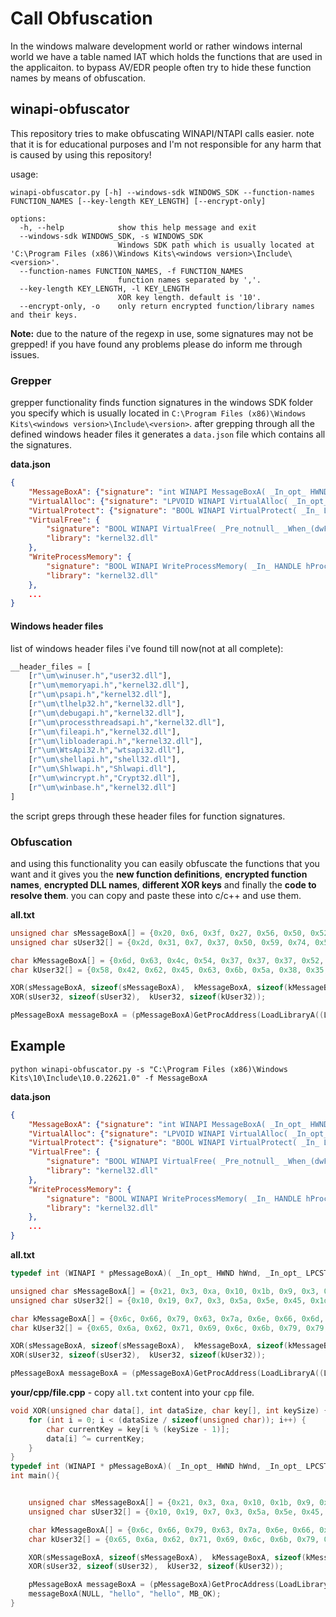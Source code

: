# Call Obfuscation
In the windows malware development world or rather windows internal world we have a table named IAT which holds the functions that are used in the applicaiton. to bypass AV/EDR people often try to hide these function names by means of obfuscation.

## winapi-obfuscator
This repository tries to make obfuscating WINAPI/NTAPI calls easier.
note that it is for educational purposes and I'm not responsible for any harm that is caused by using this repository!

usage:
```
winapi-obfuscator.py [-h] --windows-sdk WINDOWS_SDK --function-names FUNCTION_NAMES [--key-length KEY_LENGTH] [--encrypt-only]

options:
  -h, --help            show this help message and exit
  --windows-sdk WINDOWS_SDK, -s WINDOWS_SDK
                        Windows SDK path which is usually located at 'C:\Program Files (x86)\Windows Kits\<windows version>\Include\<version>'.
  --function-names FUNCTION_NAMES, -f FUNCTION_NAMES
                        function names separated by ','.
  --key-length KEY_LENGTH, -l KEY_LENGTH
                        XOR key length. default is '10'.
  --encrypt-only, -o    only return encrypted function/library names and their keys.
```
<b>Note:</b> due to the nature of the regexp in use, some signatures may not be grepped! if you have found any problems please do inform me through issues.

### Grepper
grepper functionality finds function signatures in the windows SDK folder you specify which is usually located in `C:\Program Files (x86)\Windows Kits\<windows version>\Include\<version>`.
after grepping through all the defined windows header files it generates a `data.json` file which contains all the signatures.

<b>data.json</b>

```json
{
    "MessageBoxA": {"signature": "int WINAPI MessageBoxA( _In_opt_ HWND hWnd, _In_opt_ LPCSTR lpText, _In_opt_ LPCSTR lpCaption, _In_ UINT uType);", "library": "user32.dll"},
    "VirtualAlloc": {"signature": "LPVOID WINAPI VirtualAlloc( _In_opt_ LPVOID lpAddress, _In_ SIZE_T dwSize, _In_ DWORD flAllocationType, _In_ DWORD flProtect ) ;", "library": "kernel32.dll"},
    "VirtualProtect": {"signature": "BOOL WINAPI VirtualProtect( _In_ LPVOID lpAddress, _In_ SIZE_T dwSize, _In_ DWORD flNewProtect, _Out_ PDWORD lpflOldProtect ) ;", "library": "kernel32.dll"},
    "VirtualFree": {
        "signature": "BOOL WINAPI VirtualFree( _Pre_notnull_ _When_(dwFreeType == MEM_DECOMMIT,_Post_invalid_) _When_(dwFreeType == MEM_RELEASE,_Post_ptr_invalid_) LPVOID lpAddress, _In_ SIZE_T dwSize, _In_ DWORD dwFreeType );",
        "library": "kernel32.dll"
    },
    "WriteProcessMemory": {
        "signature": "BOOL WINAPI WriteProcessMemory( _In_ HANDLE hProcess, _In_ LPVOID lpBaseAddress, _In_reads_bytes_(nSize) LPCVOID lpBuffer, _In_ SIZE_T nSize, _Out_opt_ SIZE_T* lpNumberOfBytesWritten );",
        "library": "kernel32.dll"
    },
    ...
}
```

#### Windows header files
list of windows header files i've found till now(not at all complete):
```python
__header_files = [
    [r"\um\winuser.h","user32.dll"],
    [r"\um\memoryapi.h","kernel32.dll"],
    [r"\um\psapi.h","kernel32.dll"],
    [r"\um\tlhelp32.h","kernel32.dll"],
    [r"\um\debugapi.h","kernel32.dll"],
    [r"\um\processthreadsapi.h","kernel32.dll"],
    [r"\um\fileapi.h","kernel32.dll"],
    [r"\um\libloaderapi.h","kernel32.dll"],
    [r"\um\WtsApi32.h","wtsapi32.dll"],
    [r"\um\shellapi.h","shell32.dll"],
    [r"\um\Shlwapi.h","Shlwapi.dll"],
    [r"\um\wincrypt.h","Crypt32.dll"],       
    [r"\um\winbase.h","kernel32.dll"]       
]
```
the script greps through these header files for function signatures.

### Obfuscation
and using this functionality you can easily obfuscate the functions that you want and it gives you the <b>new function definitions</b>, <b>encrypted function names</b>, <b>encrypted DLL names</b>, <b>different XOR keys</b> and finally the <b>code to resolve them</b>. you can copy and paste these into c/c++ and use them.

<b>all.txt</b>

```cpp
unsigned char sMessageBoxA[] = {0x20, 0x6, 0x3f, 0x27, 0x56, 0x50, 0x52, 0x10, 0x17, 0x0, 0x2c, 0x63};
unsigned char sUser32[] = {0x2d, 0x31, 0x7, 0x37, 0x50, 0x59, 0x74, 0x5c, 0x59, 0x34, 0x58};

char kMessageBoxA[] = {0x6d, 0x63, 0x4c, 0x54, 0x37, 0x37, 0x37, 0x52, 0x78, 0x78, 0x0};
char kUser32[] = {0x58, 0x42, 0x62, 0x45, 0x63, 0x6b, 0x5a, 0x38, 0x35, 0x58, 0x0};

XOR(sMessageBoxA, sizeof(sMessageBoxA),  kMessageBoxA, sizeof(kMessageBoxA));
XOR(sUser32, sizeof(sUser32),  kUser32, sizeof(kUser32));

pMessageBoxA messageBoxA = (pMessageBoxA)GetProcAddress(LoadLibraryA((LPCSTR)sUser32),(LPCSTR)sMessageBoxA);
```

## Example

```
python winapi-obfuscator.py -s "C:\Program Files (x86)\Windows Kits\10\Include\10.0.22621.0" -f MessageBoxA
```

<b>data.json</b>

```json
{
    "MessageBoxA": {"signature": "int WINAPI MessageBoxA( _In_opt_ HWND hWnd, _In_opt_ LPCSTR lpText, _In_opt_ LPCSTR lpCaption, _In_ UINT uType);", "library": "user32.dll"},
    "VirtualAlloc": {"signature": "LPVOID WINAPI VirtualAlloc( _In_opt_ LPVOID lpAddress, _In_ SIZE_T dwSize, _In_ DWORD flAllocationType, _In_ DWORD flProtect ) ;", "library": "kernel32.dll"},
    "VirtualProtect": {"signature": "BOOL WINAPI VirtualProtect( _In_ LPVOID lpAddress, _In_ SIZE_T dwSize, _In_ DWORD flNewProtect, _Out_ PDWORD lpflOldProtect ) ;", "library": "kernel32.dll"},
    "VirtualFree": {
        "signature": "BOOL WINAPI VirtualFree( _Pre_notnull_ _When_(dwFreeType == MEM_DECOMMIT,_Post_invalid_) _When_(dwFreeType == MEM_RELEASE,_Post_ptr_invalid_) LPVOID lpAddress, _In_ SIZE_T dwSize, _In_ DWORD dwFreeType );",
        "library": "kernel32.dll"
    },
    "WriteProcessMemory": {
        "signature": "BOOL WINAPI WriteProcessMemory( _In_ HANDLE hProcess, _In_ LPVOID lpBaseAddress, _In_reads_bytes_(nSize) LPCVOID lpBuffer, _In_ SIZE_T nSize, _Out_opt_ SIZE_T* lpNumberOfBytesWritten );",
        "library": "kernel32.dll"
    },
    ...
}
```

<b>all.txt</b>

```cpp
typedef int (WINAPI * pMessageBoxA)( _In_opt_ HWND hWnd, _In_opt_ LPCSTR lpText, _In_opt_ LPCSTR lpCaption, _In_ UINT uType);

unsigned char sMessageBoxA[] = {0x21, 0x3, 0xa, 0x10, 0x1b, 0x9, 0x3, 0x2f, 0x16, 0x14, 0x2d, 0x66};
unsigned char sUser32[] = {0x10, 0x19, 0x7, 0x3, 0x5a, 0x5e, 0x45, 0x1d, 0x15, 0x1b, 0x65};

char kMessageBoxA[] = {0x6c, 0x66, 0x79, 0x63, 0x7a, 0x6e, 0x66, 0x6d, 0x79, 0x6c, 0x0};
char kUser32[] = {0x65, 0x6a, 0x62, 0x71, 0x69, 0x6c, 0x6b, 0x79, 0x79, 0x77, 0x0};

XOR(sMessageBoxA, sizeof(sMessageBoxA),  kMessageBoxA, sizeof(kMessageBoxA));
XOR(sUser32, sizeof(sUser32),  kUser32, sizeof(kUser32));

pMessageBoxA messageBoxA = (pMessageBoxA)GetProcAddress(LoadLibraryA((LPCSTR)sUser32),(LPCSTR)sMessageBoxA);
```

<b>your/cpp/file.cpp</b> - copy `all.txt` content into your `cpp` file.

```cpp
void XOR(unsigned char data[], int dataSize, char key[], int keySize) {
	for (int i = 0; i < (dataSize / sizeof(unsigned char)); i++) {
		char currentKey = key[i % (keySize - 1)];
		data[i] ^= currentKey;
	}
}
typedef int (WINAPI * pMessageBoxA)( _In_opt_ HWND hWnd, _In_opt_ LPCSTR lpText, _In_opt_ LPCSTR lpCaption, _In_ UINT uType);
int main(){


    unsigned char sMessageBoxA[] = {0x21, 0x3, 0xa, 0x10, 0x1b, 0x9, 0x3, 0x2f, 0x16, 0x14, 0x2d, 0x66};
    unsigned char sUser32[] = {0x10, 0x19, 0x7, 0x3, 0x5a, 0x5e, 0x45, 0x1d, 0x15, 0x1b, 0x65};

    char kMessageBoxA[] = {0x6c, 0x66, 0x79, 0x63, 0x7a, 0x6e, 0x66, 0x6d, 0x79, 0x6c, 0x0};
    char kUser32[] = {0x65, 0x6a, 0x62, 0x71, 0x69, 0x6c, 0x6b, 0x79, 0x79, 0x77, 0x0};

    XOR(sMessageBoxA, sizeof(sMessageBoxA),  kMessageBoxA, sizeof(kMessageBoxA));
    XOR(sUser32, sizeof(sUser32),  kUser32, sizeof(kUser32));

    pMessageBoxA messageBoxA = (pMessageBoxA)GetProcAddress(LoadLibraryA((LPCSTR)sUser32),(LPCSTR)sMessageBoxA);
    messageBoxA(NULL, "hello", "hello", MB_OK);
}
```